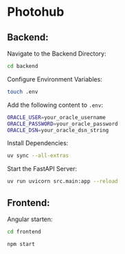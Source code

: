 # Photohub

## Backend:

Navigate to the Backend Directory:
```bash
cd backend
```

Configure Environment Variables:
```bash
touch .env
```
Add the following content to `.env`:
```bash
ORACLE_USER=your_oracle_username
ORACLE_PASSWORD=your_oracle_password
ORACLE_DSN=your_oracle_dsn_string
```

Install Dependencies:
```bash
uv sync --all-extras
```

Start the FastAPI Server:
```bash
uv run uvicorn src.main:app --reload
```

## Frontend:

Angular starten:

```bash
cd frontend
```

```bash
npm start
```